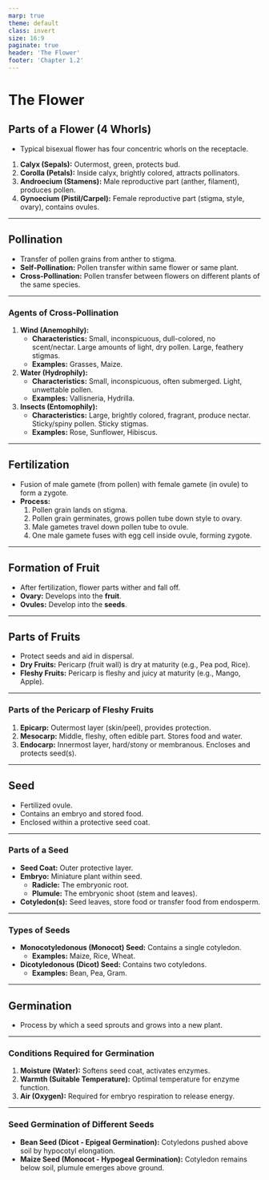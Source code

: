 ```yaml
---
marp: true
theme: default
class: invert
size: 16:9
paginate: true
header: 'The Flower'
footer: 'Chapter 1.2'
---
```


# The Flower

## Parts of a Flower (4 Whorls)

*   Typical bisexual flower has four concentric whorls on the receptacle.
1.  **Calyx (Sepals):** Outermost, green, protects bud.
2.  **Corolla (Petals):** Inside calyx, brightly colored, attracts pollinators.
3.  **Androecium (Stamens):** Male reproductive part (anther, filament), produces pollen.
4.  **Gynoecium (Pistil/Carpel):** Female reproductive part (stigma, style, ovary), contains ovules.

---

## Pollination

*   Transfer of pollen grains from anther to stigma.
*   **Self-Pollination:** Pollen transfer within same flower or same plant.
*   **Cross-Pollination:** Pollen transfer between flowers on different plants of the same species.

---

### Agents of Cross-Pollination

1.  **Wind (Anemophily):**
    *   **Characteristics:** Small, inconspicuous, dull-colored, no scent/nectar. Large amounts of light, dry pollen. Large, feathery stigmas.
    *   **Examples:** Grasses, Maize.
2.  **Water (Hydrophily):**
    *   **Characteristics:** Small, inconspicuous, often submerged. Light, unwettable pollen.
    *   **Examples:** Vallisneria, Hydrilla.
3.  **Insects (Entomophily):**
    *   **Characteristics:** Large, brightly colored, fragrant, produce nectar. Sticky/spiny pollen. Sticky stigmas.
    *   **Examples:** Rose, Sunflower, Hibiscus.

---

## Fertilization

*   Fusion of male gamete (from pollen) with female gamete (in ovule) to form a zygote.
*   **Process:**
    1.  Pollen grain lands on stigma.
    2.  Pollen grain germinates, grows pollen tube down style to ovary.
    3.  Male gametes travel down pollen tube to ovule.
    4.  One male gamete fuses with egg cell inside ovule, forming zygote.

---

## Formation of Fruit

*   After fertilization, flower parts wither and fall off.
*   **Ovary:** Develops into the **fruit**.
*   **Ovules:** Develop into the **seeds**.

---

## Parts of Fruits

*   Protect seeds and aid in dispersal.
*   **Dry Fruits:** Pericarp (fruit wall) is dry at maturity (e.g., Pea pod, Rice).
*   **Fleshy Fruits:** Pericarp is fleshy and juicy at maturity (e.g., Mango, Apple).

---

### Parts of the Pericarp of Fleshy Fruits

1.  **Epicarp:** Outermost layer (skin/peel), provides protection.
2.  **Mesocarp:** Middle, fleshy, often edible part. Stores food and water.
3.  **Endocarp:** Innermost layer, hard/stony or membranous. Encloses and protects seed(s).

---

## Seed

*   Fertilized ovule.
*   Contains an embryo and stored food.
*   Enclosed within a protective seed coat.

---

### Parts of a Seed

*   **Seed Coat:** Outer protective layer.
*   **Embryo:** Miniature plant within seed.
    *   **Radicle:** The embryonic root.
    *   **Plumule:** The embryonic shoot (stem and leaves).
*   **Cotyledon(s):** Seed leaves, store food or transfer food from endosperm.

---

### Types of Seeds

*   **Monocotyledonous (Monocot) Seed:** Contains a single cotyledon.
    *   **Examples:** Maize, Rice, Wheat.
*   **Dicotyledonous (Dicot) Seed:** Contains two cotyledons.
    *   **Examples:** Bean, Pea, Gram.

---

## Germination

*   Process by which a seed sprouts and grows into a new plant.

---

### Conditions Required for Germination

1.  **Moisture (Water):** Softens seed coat, activates enzymes.
2.  **Warmth (Suitable Temperature):** Optimal temperature for enzyme function.
3.  **Air (Oxygen):** Required for embryo respiration to release energy.

---

### Seed Germination of Different Seeds

*   **Bean Seed (Dicot - Epigeal Germination):** Cotyledons pushed above soil by hypocotyl elongation.
*   **Maize Seed (Monocot - Hypogeal Germination):** Cotyledon remains below soil, plumule emerges above ground.
